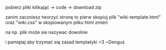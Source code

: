 pobierz pliki kilikająć -> code -> download zip

zanim zaczniesz tworzyć stronę to pierw skopiuj plik "wiki-template.html" oraz "wiki.css" w skopiowanym pliku html zmień 
<link rel="stylesheet" href="css/wiki.css"> na np. <link rel="stylesheet" href="css/towjplik.css"> plik może sie nazywac dowolnie

i pamiętaj aby trzymać się zasad templatyki <3 ~Denguś

